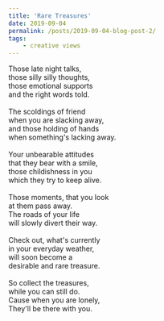 ```yaml
---
title: 'Rare Treasures'
date: 2019-09-04
permalink: /posts/2019-09-04-blog-post-2/
tags:
    - creative views
---
```


Those late night talks,<br/>
those silly silly thoughts,<br/>
those emotional supports<br/>
and the right words told.<br/>
<br/>
The scoldings of friend<br/>
when you are slacking away,<br/>
and those holding of hands<br/>
when something's lacking away.<br/>
<br/>
Your unbearable attitudes<br/>
that they bear with a smile,<br/>
those childishness in you<br/>
which they try to keep alive.<br/>
<br/>
Those moments, that you look<br/>
at them pass away.<br/>
The roads of your life<br/>
will slowly divert their way.<br/>
<br/>
Check out, what's currently<br/>
in your everyday weather,<br/>
will soon become a<br/>
desirable and rare treasure.<br/>
<br/>
So collect the treasures,<br/>
while you can still do.<br/>
Cause when you are lonely,<br/>
They'll be there with you.<br/><br/>
